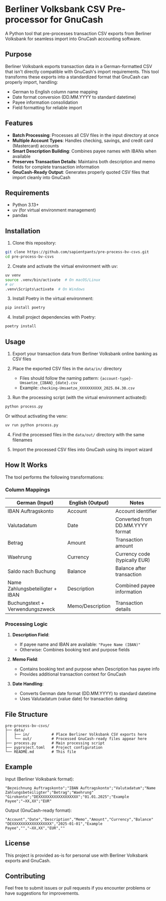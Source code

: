 # Berliner Volksbank CSV Pre-processor for GnuCash

A Python tool that pre-processes transaction CSV exports from Berliner Volksbank for seamless import into GnuCash accounting software.

## Purpose

Berliner Volksbank exports transaction data in a German-formatted CSV that isn't directly compatible with GnuCash's import requirements. This tool transforms these exports into a standardized format that GnuCash can properly import, handling:

- German to English column name mapping
- Date format conversion (DD.MM.YYYY to standard datetime)
- Payee information consolidation
- Field formatting for reliable import

## Features

- **Batch Processing**: Processes all CSV files in the input directory at once
- **Multiple Account Types**: Handles checking, savings, and credit card (Mastercard) accounts
- **Smart Description Building**: Combines payee names with IBANs when available
- **Preserves Transaction Details**: Maintains both description and memo fields for complete transaction information
- **GnuCash-Ready Output**: Generates properly quoted CSV files that import cleanly into GnuCash

## Requirements

- Python 3.13+
- uv (for virtual environment management)
- pandas

## Installation

1. Clone this repository:
```bash
git clone https://github.com/sapientpants/pre-process-bv-csvs.git
cd pre-process-bv-csvs
```

2. Create and activate the virtual environment with uv:
```bash
uv venv
source .venv/bin/activate  # On macOS/Linux
# or
.venv\Scripts\activate  # On Windows
```

3. Install Poetry in the virtual environment:
```bash
pip install poetry
```

4. Install project dependencies with Poetry:
```bash
poetry install
```

## Usage

1. Export your transaction data from Berliner Volksbank online banking as CSV files

2. Place the exported CSV files in the `data/in/` directory
   - Files should follow the naming pattern: `{account-type}-Umsaetze_{IBAN}_{date}.csv`
   - Example: `checking-Umsaetze_XXXXXXXXXX_2025.04.30.csv`

3. Run the processing script (with the virtual environment activated):
```bash
python process.py
```

Or without activating the venv:
```bash
uv run python process.py
```

4. Find the processed files in the `data/out/` directory with the same filenames

5. Import the processed CSV files into GnuCash using its import wizard

## How It Works

The tool performs the following transformations:

### Column Mappings

| German (Input) | English (Output) | Notes |
|---------------|------------------|-------|
| IBAN Auftragskonto | Account | Account identifier |
| Valutadatum | Date | Converted from DD.MM.YYYY format |
| Betrag | Amount | Transaction amount |
| Waehrung | Currency | Currency code (typically EUR) |
| Saldo nach Buchung | Balance | Balance after transaction |
| Name Zahlungsbeteiligter + IBAN | Description | Combined payee information |
| Buchungstext + Verwendungszweck | Memo/Description | Transaction details |

### Processing Logic

1. **Description Field**: 
   - If payee name and IBAN are available: `"Payee Name (IBAN)"`
   - Otherwise: Combines booking text and purpose fields

2. **Memo Field**:
   - Contains booking text and purpose when Description has payee info
   - Provides additional transaction context for GnuCash

3. **Date Handling**:
   - Converts German date format (DD.MM.YYYY) to standard datetime
   - Uses Valutadatum (value date) for transaction dating

## File Structure

```
pre-process-bv-csvs/
├── data/
│   ├── in/          # Place Berliner Volksbank CSV exports here
│   └── out/         # Processed GnuCash-ready files appear here
├── process.py       # Main processing script
├── pyproject.toml   # Project configuration
└── README.md        # This file
```

## Example

Input (Berliner Volksbank format):
```csv
"Bezeichnung Auftragskonto";"IBAN Auftragskonto";"Valutadatum";"Name Zahlungsbeteiligter";"Betrag";"Waehrung"
"Girokonto";"DEXXXXXXXXXXXXXXXXXX";"01.01.2025";"Example Payee";"−XX,XX";"EUR"
```

Output (GnuCash-ready format):
```csv
"Account","Date","Description","Memo","Amount","Currency","Balance"
"DEXXXXXXXXXXXXXXXXXX","2025-01-01","Example Payee","","−XX,XX","EUR",""
```

## License

This project is provided as-is for personal use with Berliner Volksbank exports and GnuCash.

## Contributing

Feel free to submit issues or pull requests if you encounter problems or have suggestions for improvements.